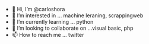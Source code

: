 - 👋 Hi, I’m @carloshora
- 👀 I’m interested in ... machine leraning, scrappingweb
- 🌱 I’m currently learning ... python
- 💞️ I’m looking to collaborate on ...visual basic, php
- 📫 How to reach me ... twitter

<!---
carloshora/carloshora is a ✨ special ✨ repository because its `README.md` (this file) appears on your GitHub profile.
You can click the Preview link to take a look at your changes.
--->
